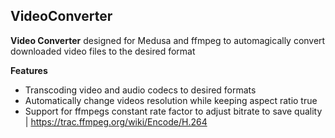 ## VideoConverter

**Video Converter** designed for Medusa and ffmpeg to automagically convert downloaded video files to the desired format

**Features**
 - Transcoding video and audio codecs to desired formats
 - Automatically change videos resolution while keeping aspect ratio true
 - Support for ffmpegs constant rate factor to adjust bitrate to save quality | https://trac.ffmpeg.org/wiki/Encode/H.264
 
